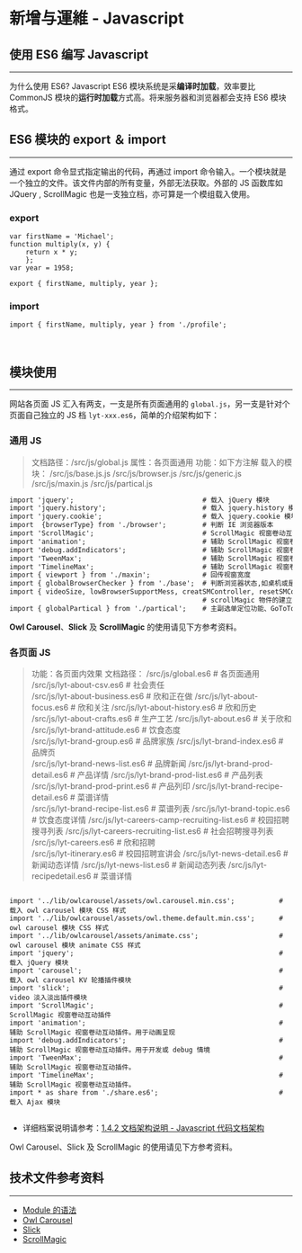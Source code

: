 # 新增与運維 - Javascript

## 使用 ES6 编写 Javascript 
---
为什么使用 ES6? Javascript ES6 模块系统是采**编译时加载**，效率要比 CommonJS 模块的**运行时加载**方式高。将来服务器和浏览器都会支持 ES6 模块格式。
<br/>

## ES6 模块的 export ＆ import
---

通过 export 命令显式指定输出的代码，再通过 import 命令输入。一个模块就是一个独立的文件。该文件内部的所有变量，外部无法获取。外部的 JS 函数库如 JQuery , ScrollMagic 也是一支独立档，亦可算是一个模组载入使用。

### export

```
var firstName = 'Michael';
function multiply(x, y) {
    return x * y;
    };
var year = 1958;

export { firstName, multiply, year };
```

### import

```
import { firstName, multiply, year } from './profile';
```
<br/>



## 模块使用
---

网站各页面 JS 汇入有两支，一支是所有页面通用的 `global.js`，另一支是针对个页面自己独立的 JS 档 `lyt-xxx.es6`，简单的介绍架构如下：

### 通用 JS

> 文档路径：/src/js/global.js
> 属性：各页面通用
> 功能：如下方注解
> 载入的模块：
> /src/js/base.js.js
> /src/js/browser.js
> /src/js/generic.js
> /src/js/maxin.js
> /src/js/partical.js

```markdown
import 'jquery';                                # 载入 jQuery 模块
import 'jquery.history';                        # 载入 jquery.history 模块
import 'jquery.cookie';                         # 载入 jquery.cookie 模块，用於提示使用者更新浏览器版本
import  {browserType} from './browser';         # 判断 IE 浏览器版本
import 'ScrollMagic';                           # ScrollMagic 视窗卷动互动插件
import 'animation';                             # 辅助 ScrollMagic 视窗卷动互动插件。用于动画呈现
import 'debug.addIndicators';                   # 辅助 ScrollMagic 视窗卷动互动插件。用于开发或 debug 情境
import 'TweenMax';                              # 辅助 ScrollMagic 视窗卷动互动插件。
import 'TimelineMax';                           # 辅助 ScrollMagic 视窗卷动互动插件。
import { viewport } from './maxin';             # 回传视窗宽度
import { globalBrowserChecker } from './base';  # 判断浏览器状态,如桌机或是手机、是否为 IE8、是否为 modern browser、是否支援 Flash
import { videoSize, lowBrowserSupportMess, creatSMController, resetSMController, globalReset } from './generic';                                    
                                                # scrollMagic 物件的建立与移除、alert 安装 flash 提示、alert 更新浏览器提示
import { globalPartical } from './partical';    # 主副选单定位功能、GoToTop 功能、手机汉堡选单呈现、页面 loading 时淡出、

```

**Owl Carousel**、**Slick** 及 **ScrollMagic** 的使用请见下方参考资料。


### 各页面 JS

> 功能：各页面内效果
> 文档路径：
> /src/js/global.es6                              # 各页面通用
> /src/js/lyt-about-csv.es6                       # 社会责任  
> /src/js/lyt-about-business.es6                  # 欣和正在做
> /src/js/lyt-about-focus.es6                     # 欣和关注
> /src/js/lyt-about-history.es6                   # 欣和历史
> /src/js/lyt-about-crafts.es6                    # 生产工艺
> /src/js/lyt-about.es6                           # 关于欣和
> /src/js/lyt-brand-attitude.es6                  # 饮食态度  
> /src/js/lyt-brand-group.es6                     # 品牌家族
> /src/js/lyt-brand-index.es6                     # 品牌页   
> /src/js/lyt-brand-news-list.es6                 # 品牌新闻
> /src/js/lyt-brand-prod-detail.es6               # 产品详情
> /src/js/lyt-brand-prod-list.es6                 # 产品列表    
> /src/js/lyt-brand-prod-print.es6                # 产品列印
> /src/js/lyt-brand-recipe-detail.es6             # 菜谱详情   
> /src/js/lyt-brand-recipe-list.es6               # 菜谱列表 
> /src/js/lyt-brand-topic.es6                     # 饮食态度详情
> /src/js/lyt-careers-camp-recruiting-list.es6    # 校园招聘搜寻列表
> /src/js/lyt-careers-recruiting-list.es6         # 社会招聘搜寻列表
> /src/js/lyt-careers.es6                         # 欣和招聘  
> /src/js/lyt-itinerary.es6                       # 校园招聘宣讲会
> /src/js/lyt-news-detail.es6                     # 新闻动态详情
> /src/js/lyt-news-list.es6                       # 新闻动态列表
> /src/js/lyt-recipedetail.es6                    # 菜谱详情


```

import '../lib/owlcarousel/assets/owl.carousel.min.css';           # 载入 owl carousel 模块 CSS 样式
import '../lib/owlcarousel/assets/owl.theme.default.min.css';      # owl carousel 模块 CSS 样式
import '../lib/owlcarousel/assets/animate.css';                    # owl carousel 模块 animate CSS 样式
import 'jquery';                                                   # 载入 jQuery 模块
import 'carousel';                                                 # 载入 owl carousel KV 轮播插件模块
import 'slick';                                                    # video 淡入淡出插件模块  
import 'ScrollMagic';                                              # ScrollMagic 视窗卷动互动插件
import 'animation';                                                # 辅助 ScrollMagic 视窗卷动互动插件。用于动画呈现
import 'debug.addIndicators';                                      # 辅助 ScrollMagic 视窗卷动互动插件。用于开发或 debug 情境
import 'TweenMax';                                                 # 辅助 ScrollMagic 视窗卷动互动插件。
import 'TimelineMax';                                              # 辅助 ScrollMagic 视窗卷动互动插件。
import * as share from './share.es6';                              # 载入 Ajax 模块


```

* 详细档案说明请参考：[1.4.2 文档架构说明 - Javascript 代码文档架构](/document-architecture/document-architecture-js.md)

Owl Carousel、Slick 及 ScrollMagic 的使用请见下方参考资料。
<br/>

## 技术文件参考资料
---

- [Module 的语法](http://es6.ruanyifeng.com/#docs/module)
- [Owl Carousel](https://owlcarousel2.github.io/OwlCarousel2/)
- [Slick](http://kenwheeler.github.io/slick/)
- [ScrollMagic](http://scrollmagic.io/)
